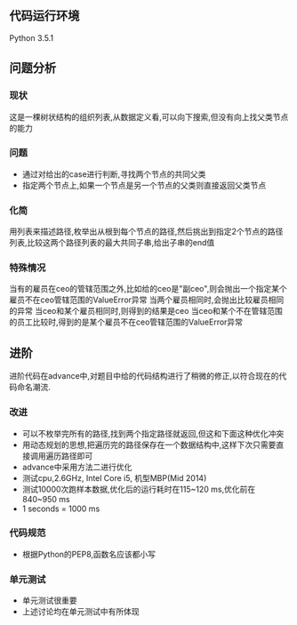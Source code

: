 ## 代码运行环境
Python 3.5.1

## 问题分析
### 现状
这是一棵树状结构的组织列表,从数据定义看,可以向下搜索,但没有向上找父类节点的能力
### 问题
* 通过对给出的case进行判断,寻找两个节点的共同父类
* 指定两个节点上,如果一个节点是另一个节点的父类则直接返回父类节点

### 化简
用列表来描述路径,枚举出从根到每个节点的路径,然后挑出到指定2个节点的路径列表,比较这两个路径列表的最大共同子串,给出子串的end值

### 特殊情况
当有的雇员在ceo的管辖范围之外,比如给的ceo是"副ceo",则会抛出一个指定某个雇员不在ceo管辖范围的ValueError异常
当两个雇员相同时,会抛出比较雇员相同的异常
当ceo和某个雇员相同时,则得到的结果是ceo
当ceo和某个不在管辖范围的员工比较时,得到的是某个雇员不在ceo管辖范围的ValueError异常

## 进阶
进阶代码在advance中,对题目中给的代码结构进行了稍微的修正,以符合现在的代码命名潮流.
### 改进
* 可以不枚举完所有的路径,找到两个指定路径就返回,但这和下面这种优化冲突
* 用动态规划的思想,把遍历完的路径保存在一个数据结构中,这样下次只需要直接调用遍历路径即可
* advance中采用方法二进行优化
* 测试cpu,2.6GHz, Intel Core i5, 机型MBP(Mid 2014)
* 测试10000次跑样本数据,优化后的运行耗时在115~120 ms,优化前在840~950 ms
* 1 seconds = 1000 ms

### 代码规范
* 根据Python的PEP8,函数名应该都小写

### 单元测试
* 单元测试很重要
* 上述讨论均在单元测试中有所体现
